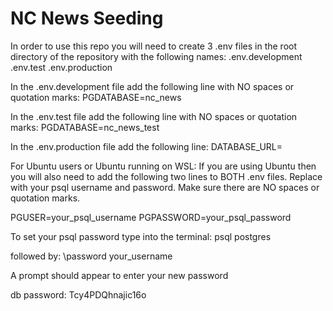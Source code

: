 # NC News Seeding

In order to use this repo you will need to create 3 .env files in the root directory of the repository with the following names:
.env.development
.env.test
.env.production

In the .env.development file add the following line with NO spaces or quotation marks:
PGDATABASE=nc_news

In the .env.test file add the following line with NO spaces or quotation marks:
PGDATABASE=nc_news_test

In the .env.production file add the following line:
DATABASE_URL=

For Ubuntu users or Ubuntu running on WSL:
If you are using Ubuntu then you will also need to add the following two lines to BOTH .env files. Replace with your psql username and password.
Make sure there are NO spaces or quotation marks.

PGUSER=your_psql_username
PGPASSWORD=your_psql_password

To set your psql password type into the terminal:
psql postgres

followed by:
\password your_username

A prompt should appear to enter your new password

db password:
Tcy4PDQhnajic16o
